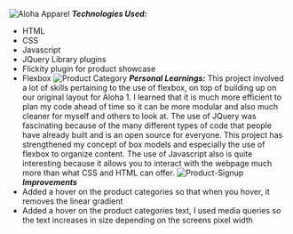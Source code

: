 ![Aloha Apparel](./images/aloha-apparel.png)
***Technologies Used:***
* HTML
* CSS
* Javascript
* JQuery Library plugins
* Flickity plugin for product showcase
* Flexbox 
![Product Category](./images/product-category.png)
***Personal Learnings:***
This project involved a lot of skills pertaining to the use of flexbox, on top of building up on our original layout for Aloha 1. I learned that it is much more efficient to plan my code ahead of time so it can be more modular and also much cleaner for myself and others to look at. The use of JQuery was fascinating because of the many different types of code that people have already built and is an open source for everyone. This project has strengthened my concept of box models and especially the use of flexbox to organize content. The use of Javascript also is quite interesting because it allows you to interact with the webpage much more than what CSS and HTML can offer. 
![Product-Signup](./images/products-and-signup.png)
***Improvements***
* Added a hover on the product categories so that when you hover, it removes the linear gradient
* Added a hover on the product categories text, I used media queries so the text increases in size depending on the screens pixel width 
